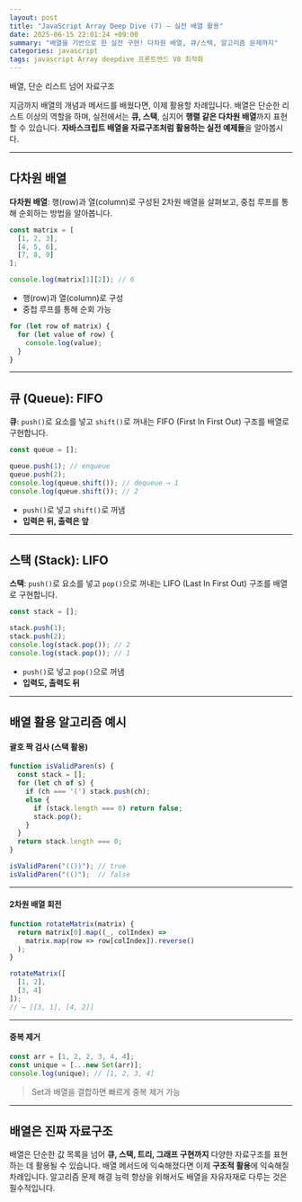 ```yaml
---
layout: post
title: "JavaScript Array Deep Dive (7) — 실전 배열 활용"
date: 2025-06-15 22:01:24 +09:00
summary: "배열을 기반으로 한 실전 구현! 다차원 배열, 큐/스택, 알고리즘 문제까지"
categories: javascript
tags: javascript Array deepdive 프론트엔드 V8 최적화
---
```



배열, 단순 리스트 넘어 자료구조

지금까지 배열의 개념과 메서드를 배웠다면, 이제 활용할 차례입니다. 배열은 단순한 리스트 이상의 역할을 하며, 실전에서는 **큐, 스택**, 심지어 **행렬 같은 다차원 배열**까지 표현할 수 있습니다. **자바스크립트 배열을 자료구조처럼 활용하는 실전 예제들**을 알아봅시다.

---

## 다차원 배열

**다차원 배열**: 행(row)과 열(column)로 구성된 2차원 배열을 살펴보고, 중첩 루프를 통해 순회하는 방법을 알아봅니다.

```js
const matrix = [
  [1, 2, 3],
  [4, 5, 6],
  [7, 8, 9]
];

console.log(matrix[1][2]); // 6
```

- 행(row)과 열(column)로 구성
- 중첩 루프를 통해 순회 가능

```js
for (let row of matrix) {
  for (let value of row) {
    console.log(value);
  }
}
```

---

## 큐 (Queue): FIFO

**큐**: `push()`로 요소를 넣고 `shift()`로 꺼내는 FIFO (First In First Out) 구조를 배열로 구현합니다.

```js
const queue = [];

queue.push(1); // enqueue
queue.push(2);
console.log(queue.shift()); // dequeue → 1
console.log(queue.shift()); // 2
```

- `push()`로 넣고 `shift()`로 꺼냄
- **입력은 뒤, 출력은 앞**

---

## 스택 (Stack): LIFO

**스택**: `push()`로 요소를 넣고 `pop()`으로 꺼내는 LIFO (Last In First Out) 구조를 배열로 구현합니다.

```js
const stack = [];

stack.push(1);
stack.push(2);
console.log(stack.pop()); // 2
console.log(stack.pop()); // 1
```

- `push()`로 넣고 `pop()`으로 꺼냄
- **입력도, 출력도 뒤**

---

## 배열 활용 알고리즘 예시

#### 괄호 짝 검사 (스택 활용)

```js
function isValidParen(s) {
  const stack = [];
  for (let ch of s) {
    if (ch === '(') stack.push(ch);
    else {
      if (stack.length === 0) return false;
      stack.pop();
    }
  }
  return stack.length === 0;
}

isValidParen("(())"); // true
isValidParen("(()");  // false
```

---

#### 2차원 배열 회전

```js
function rotateMatrix(matrix) {
  return matrix[0].map((_, colIndex) =>
    matrix.map(row => row[colIndex]).reverse()
  );
}

rotateMatrix([
  [1, 2],
  [3, 4]
]);
// → [[3, 1], [4, 2]]
```

---

#### 중복 제거

```js
const arr = [1, 2, 2, 3, 4, 4];
const unique = [...new Set(arr)];
console.log(unique); // [1, 2, 3, 4]
```

> Set과 배열을 결합하면 빠르게 중복 제거 가능

---

## 배열은 진짜 자료구조

배열은 단순한 값 목록을 넘어 **큐, 스택, 트리, 그래프 구현까지** 다양한 자료구조를 표현하는 데 활용될 수 있습니다. 배열 메서드에 익숙해졌다면 이제 **구조적 활용**에 익숙해질 차례입니다. 알고리즘 문제 해결 능력 향상을 위해서도 배열을 자유자재로 다루는 것은 필수적입니다.
